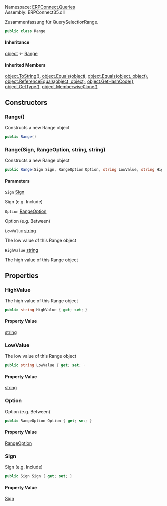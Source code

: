 
Namespace: [ERPConnect.Queries](index.md)  
Assembly: ERPConnect35.dll  

Zusammenfassung für QuerySelectionRange.

```csharp
public class Range
```

#### Inheritance

[object](https://learn.microsoft.com/dotnet/api/system.object) ← 
[Range](ERPConnect.Queries.Range.md)

#### Inherited Members

[object.ToString\(\)](https://learn.microsoft.com/dotnet/api/system.object.tostring), 
[object.Equals\(object\)](https://learn.microsoft.com/dotnet/api/system.object.equals\#system\-object\-equals\(system\-object\)), 
[object.Equals\(object, object\)](https://learn.microsoft.com/dotnet/api/system.object.equals\#system\-object\-equals\(system\-object\-system\-object\)), 
[object.ReferenceEquals\(object, object\)](https://learn.microsoft.com/dotnet/api/system.object.referenceequals), 
[object.GetHashCode\(\)](https://learn.microsoft.com/dotnet/api/system.object.gethashcode), 
[object.GetType\(\)](https://learn.microsoft.com/dotnet/api/system.object.gettype), 
[object.MemberwiseClone\(\)](https://learn.microsoft.com/dotnet/api/system.object.memberwiseclone)

## Constructors

### <a id="ERPConnect_Queries_Range__ctor"></a> Range\(\)

Constructs a new Range object

```csharp
public Range()
```

### <a id="ERPConnect_Queries_Range__ctor_ERPConnect_Queries_Sign_ERPConnect_Queries_RangeOption_System_String_System_String_"></a> Range\(Sign, RangeOption, string, string\)

Constructs a new Range object

```csharp
public Range(Sign Sign, RangeOption Option, string LowValue, string HighValue)
```

#### Parameters

`Sign` [Sign](ERPConnect.Queries.Sign.md)

Sign (e.g. Include)

`Option` [RangeOption](ERPConnect.Queries.RangeOption.md)

Option (e.g. Between)

`LowValue` [string](https://learn.microsoft.com/dotnet/api/system.string)

The low value of this Range object

`HighValue` [string](https://learn.microsoft.com/dotnet/api/system.string)

The high value of this Range object

## Properties

### <a id="ERPConnect_Queries_Range_HighValue"></a> HighValue

The high value of this Range object

```csharp
public string HighValue { get; set; }
```

#### Property Value

 [string](https://learn.microsoft.com/dotnet/api/system.string)

### <a id="ERPConnect_Queries_Range_LowValue"></a> LowValue

The low value of this Range object

```csharp
public string LowValue { get; set; }
```

#### Property Value

 [string](https://learn.microsoft.com/dotnet/api/system.string)

### <a id="ERPConnect_Queries_Range_Option"></a> Option

Option (e.g. Between)

```csharp
public RangeOption Option { get; set; }
```

#### Property Value

 [RangeOption](ERPConnect.Queries.RangeOption.md)

### <a id="ERPConnect_Queries_Range_Sign"></a> Sign

Sign (e.g. Include)

```csharp
public Sign Sign { get; set; }
```

#### Property Value

 [Sign](ERPConnect.Queries.Sign.md)

